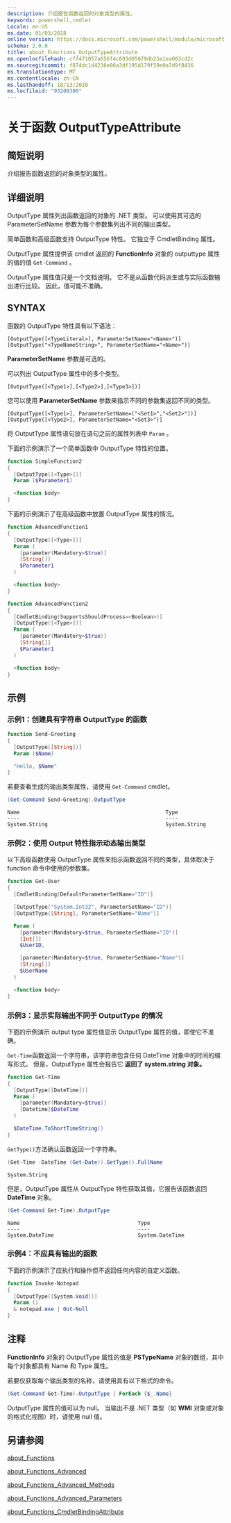 ```yaml
---
description: 介绍报告函数返回的对象类型的属性。
keywords: powershell,cmdlet
Locale: en-US
ms.date: 01/03/2018
online version: https://docs.microsoft.com/powershell/module/microsoft.powershell.core/about/about_functions_outputtypeattribute?view=powershell-5.1&WT.mc_id=ps-gethelp
schema: 2.0.0
title: about_Functions_OutputTypeAttribute
ms.openlocfilehash: cff471057a656f4c603d058f9db23a1ea003cd2c
ms.sourcegitcommit: f874dc1d4236e06a3df195d179f59e0a7d9f8436
ms.translationtype: MT
ms.contentlocale: zh-CN
ms.lasthandoff: 10/13/2020
ms.locfileid: "93200300"
---
```

# <a name="about-functions-outputtypeattribute"></a>关于函数 OutputTypeAttribute

## <a name="short-description"></a>简短说明
介绍报告函数返回的对象类型的属性。

## <a name="long-description"></a>详细说明

OutputType 属性列出函数返回的对象的 .NET 类型。 可以使用其可选的 ParameterSetName 参数为每个参数集列出不同的输出类型。

简单函数和高级函数支持 OutputType 特性。 它独立于 CmdletBinding 属性。

OutputType 属性提供该 cmdlet 返回的 **FunctionInfo** 对象的 outputtype 属性的值的值 `Get-Command` 。

OutputType 属性值只是一个文档说明。 它不是从函数代码派生或与实际函数输出进行比较。 因此，值可能不准确。

## <a name="syntax"></a>SYNTAX

函数的 OutputType 特性具有以下语法：

```
[OutputType([<TypeLiteral>], ParameterSetName="<Name>")]
[OutputType("<TypeNameString>", ParameterSetName="<Name>")]
```

**ParameterSetName** 参数是可选的。

可以列出 OutputType 属性中的多个类型。

```
[OutputType([<Type1>],[<Type2>],[<Type3>])]
```

您可以使用 **ParameterSetName** 参数来指示不同的参数集返回不同的类型。

```
[OutputType([<Type1>], ParameterSetName=("<Set1>","<Set2>"))]
[OutputType([<Type2>], ParameterSetName="<Set3>")]
```

将 OutputType 属性语句放在语句之前的属性列表中 `Param` 。

下面的示例演示了一个简单函数中 OutputType 特性的位置。

```powershell
function SimpleFunction2
{
  [OutputType([<Type>])]
  Param ($Parameter1)

  <function body>
}
```

下面的示例演示了在高级函数中放置 OutputType 属性的情况。

```powershell
function AdvancedFunction1
{
  [OutputType([<Type>])]
  Param (
    [parameter(Mandatory=$true)]
    [String[]]
    $Parameter1
  )

  <function body>
}

function AdvancedFunction2
{
  [CmdletBinding(SupportsShouldProcess=<Boolean>)]
  [OutputType([<Type>])]
  Param (
    [parameter(Mandatory=$true)]
    [String[]]
    $Parameter1
  )

  <function body>
}
```

## <a name="examples"></a>示例

### <a name="example-1-create-a-function-that-has-the-outputtype-of-string"></a>示例1：创建具有字符串 OutputType 的函数

```powershell
function Send-Greeting
{
  [OutputType([String])]
  Param ($Name)

  "Hello, $Name"
}
```

若要查看生成的输出类型属性，请使用 `Get-Command` cmdlet。

```powershell
(Get-Command Send-Greeting).OutputType
```

```Output
Name                                               Type
----                                               ----
System.String                                      System.String
```

### <a name="example-2-use-the-output-attribute-to-indicate-dynamic-output-types"></a>示例2：使用 Output 特性指示动态输出类型

以下高级函数使用 OutputType 属性来指示函数返回不同的类型，具体取决于 function 命令中使用的参数集。

```powershell
function Get-User
{
  [CmdletBinding(DefaultParameterSetName="ID")]

  [OutputType("System.Int32", ParameterSetName="ID")]
  [OutputType([String], ParameterSetName="Name")]

  Param (
    [parameter(Mandatory=$true, ParameterSetName="ID")]
    [Int[]]
    $UserID,

    [parameter(Mandatory=$true, ParameterSetName="Name")]
    [String[]]
    $UserName
  )

  <function body>
}
```

### <a name="example-3-shows-when-an-actual-output-differs-from-the-outputtype"></a>示例3：显示实际输出不同于 OutputType 的情况

下面的示例演示 output type 属性值显示 OutputType 属性的值，即使它不准确。

`Get-Time`函数返回一个字符串，该字符串包含任何 DateTime 对象中的时间的缩写形式。 但是，OutputType 属性会报告它 **返回了 system.string 对象。**

```powershell
function Get-Time
{
  [OutputType([DateTime])]
  Param (
    [parameter(Mandatory=$true)]
    [Datetime]$DateTime
  )

  $DateTime.ToShortTimeString()
}
```

`GetType()`方法确认函数返回一个字符串。

```powershell
(Get-Time -DateTime (Get-Date)).GetType().FullName
```

```Output
System.String
```

但是，OutputType 属性从 OutputType 特性获取其值，它报告该函数返回 **DateTime** 对象。

```powershell
(Get-Command Get-Time).OutputType
```

```Output
Name                                      Type
----                                      ----
System.DateTime                           System.DateTime
```

### <a name="example-4-a-function--that-shouldnt-have-output"></a>示例4：不应具有输出的函数

下面的示例演示了应执行和操作但不返回任何内容的自定义函数。

```powershell
function Invoke-Notepad
{
  [OutputType([System.Void])]
  Param ()
  & notepad.exe | Out-Null
}
```

## <a name="notes"></a>注释

**FunctionInfo** 对象的 OutputType 属性的值是 **PSTypeName** 对象的数组，其中每个对象都具有 Name 和 Type 属性。

若要仅获取每个输出类型的名称，请使用具有以下格式的命令。

```powershell
(Get-Command Get-Time).OutputType | ForEach {$_.Name}
```

OutputType 属性的值可以为 null。 当输出不是 .NET 类型（如 **WMI** 对象或对象的格式化视图）时，请使用 null 值。

## <a name="see-also"></a>另请参阅

[about_Functions](about_Functions.md)

[about_Functions_Advanced](about_Functions_Advanced.md)

[about_Functions_Advanced_Methods](about_Functions_Advanced_Methods.md)

[about_Functions_Advanced_Parameters](about_Functions_Advanced_Parameters.md)

[about_Functions_CmdletBindingAttribute](about_Functions_CmdletBindingAttribute.md)
